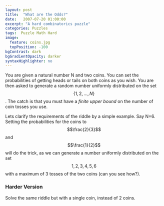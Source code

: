 ```yaml
---
layout: post
title:  "What are the Odds?"
date:   2007-07-20 01:00:00
excerpt: "A hard combinatorics puzzle"
categories: Puzzles
tags:  Puzzle Math Hard
image:
  feature: coins.jpg
  topPosition: -100
bgContrast: dark
bgGradientOpacity: darker
syntaxHighlighter: no
---
```

You are given a natural number N and two coins. You can set the probabilities of getting heads or tails on both coins as you wish. You are then asked to generate a random number uniformly distributed on the set $$\{ 1, 2, ..., N \}$$. The catch is that you must have a *finite upper bound* on the number of coin tosses you use.

Lets clarify the requirements of the riddle by a simple example. Say N=6. Setting the probabilities for the coins to $$\frac{2}{3}$$ and $$\frac{1}{2}$$ will do the trick, as we can generate a number uniformly distributed on the set $${ 1, 2, 3, 4, 5, 6 }$$ with a maximum of 3 tosses of the two coins (can you see how?).

### Harder Version

Solve the same riddle but with a single coin, instead of 2 coins.
